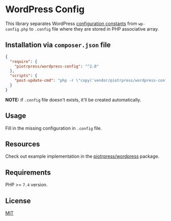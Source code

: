 # WordPress Config

This library separates WordPress [configuration constants](https://wordpress.org/support/article/editing-wp-config-php/) from `wp-config.php` to `.config` file where they are stored in PHP associative array. 

## Installation via `composer.json` file

```json
{
  "require": {
    "piotrpress/wordpress-config": "^2.0"
  },
  "scripts": {
    "post-update-cmd": "php -r \"copy('vendor/piotrpress/wordpress-config/res/wp-config.php', 'wp-config.php');\""
  }
}
```

**NOTE:** if `.config` file doesn't exists, it'll be created automatically.

## Usage

Fill in the missing configuration in `.config` file.

## Resources

Check out example implementation in the [piotrpress/wordpress](https://github.com/PiotrPress/wordpress) package.

## Requirements

PHP >= `7.4` version.

## License

[MIT](license.txt)